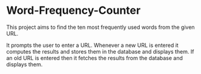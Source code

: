 # Word-Frequency-Counter
This project aims to find the ten most frequently used words from the given URL.

It prompts the user to enter a URL.
Whenever a new URL is entered it computes the results and stores them in the database and displays them.
If an old URL is entered then it fetches the results from the database and displays them.
